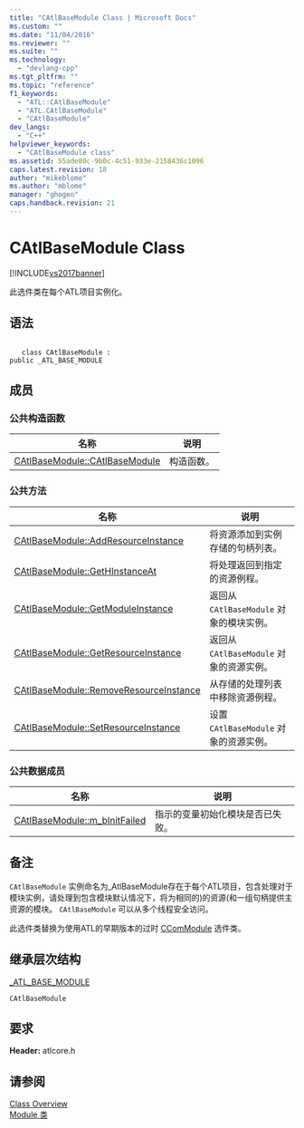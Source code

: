 ```yaml
---
title: "CAtlBaseModule Class | Microsoft Docs"
ms.custom: ""
ms.date: "11/04/2016"
ms.reviewer: ""
ms.suite: ""
ms.technology: 
  - "devlang-cpp"
ms.tgt_pltfrm: ""
ms.topic: "reference"
f1_keywords: 
  - "ATL::CAtlBaseModule"
  - "ATL.CAtlBaseModule"
  - "CAtlBaseModule"
dev_langs: 
  - "C++"
helpviewer_keywords: 
  - "CAtlBaseModule class"
ms.assetid: 55ade80c-9b0c-4c51-933e-2158436c1096
caps.latest.revision: 18
author: "mikeblome"
ms.author: "mblome"
manager: "ghogen"
caps.handback.revision: 21
---
```

# CAtlBaseModule Class
[!INCLUDE[vs2017banner](../../assembler/inline/includes/vs2017banner.md)]

此选件类在每个ATL项目实例化。  
  
## 语法  
  
```  
  
   class CAtlBaseModule :  
public _ATL_BASE_MODULE  
```  
  
## 成员  
  
### 公共构造函数  
  
|名称|说明|  
|--------|--------|  
|[CAtlBaseModule::CAtlBaseModule](../Topic/CAtlBaseModule::CAtlBaseModule.md)|构造函数。|  
  
### 公共方法  
  
|名称|说明|  
|--------|--------|  
|[CAtlBaseModule::AddResourceInstance](../Topic/CAtlBaseModule::AddResourceInstance.md)|将资源添加到实例存储的句柄列表。|  
|[CAtlBaseModule::GetHInstanceAt](../Topic/CAtlBaseModule::GetHInstanceAt.md)|将处理返回到指定的资源例程。|  
|[CAtlBaseModule::GetModuleInstance](../Topic/CAtlBaseModule::GetModuleInstance.md)|返回从 `CAtlBaseModule` 对象的模块实例。|  
|[CAtlBaseModule::GetResourceInstance](../Topic/CAtlBaseModule::GetResourceInstance.md)|返回从 `CAtlBaseModule` 对象的资源实例。|  
|[CAtlBaseModule::RemoveResourceInstance](../Topic/CAtlBaseModule::RemoveResourceInstance.md)|从存储的处理列表中移除资源例程。|  
|[CAtlBaseModule::SetResourceInstance](../Topic/CAtlBaseModule::SetResourceInstance.md)|设置 `CAtlBaseModule` 对象的资源实例。|  
  
### 公共数据成员  
  
|名称|说明|  
|--------|--------|  
|[CAtlBaseModule::m\_bInitFailed](../Topic/CAtlBaseModule::m_bInitFailed.md)|指示的变量初始化模块是否已失败。|  
  
## 备注  
 `CAtlBaseModule` 实例命名为\_AtlBaseModule存在于每个ATL项目，包含处理对于模块实例，请处理到包含模块默认情况下，将为相同的\)的资源\(和一组句柄提供主资源的模块。  `CAtlBaseModule` 可以从多个线程安全访问。  
  
 此选件类替换为使用ATL的早期版本的过时 [CComModule](../../atl/reference/ccommodule-class.md) 选件类。  
  
## 继承层次结构  
 [\_ATL\_BASE\_MODULE](../Topic/_ATL_BASE_MODULE.md)  
  
 `CAtlBaseModule`  
  
## 要求  
 **Header:** atlcore.h  
  
## 请参阅  
 [Class Overview](../../atl/atl-class-overview.md)   
 [Module 类](../../atl/atl-module-classes.md)